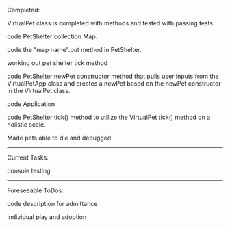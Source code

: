 Completed:

VirtualPet class is completed with methods and tested with passing tests.

code PetShelter collection Map.

code the "map name".put method in PetShelter.

working out pet shelter tick method

code PetShelter newPet constructor method that pulls user inputs from the VirtualPetApp class and creates a newPet based on the newPet constructor in the VirtualPet class. 
 
code Application

code PetShelter tick() method to utilize the VirtualPet tick() method on a holistic scale.

Made pets able to die and debugged
**************************************
Current Tasks:

console testing


**************************************
Foreseeable ToDos:

code description for admittance

individual play and adoption



